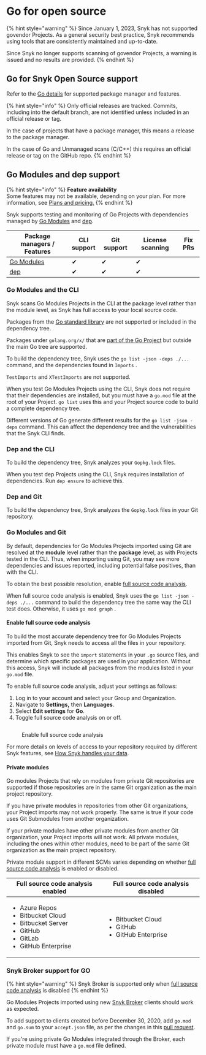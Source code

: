 # Go for open source

{% hint style="warning" %}
Since January 1, 2023, Snyk has not supported govendor Projects. As a general security best practice, Snyk recommends using tools that are consistently maintained and up-to-date.

Since Snyk no longer supports scanning of govendor Projects, a warning is issued and no results are provided.
{% endhint %}

## Go for Snyk Open Source support

Refer to the [Go details](./) for supported package manager and features.

{% hint style="info" %}
Only official releases are tracked. Commits, including into the default branch, are not identified unless included in an official release or tag.&#x20;

In the case of projects that have a package manager, this means a release to the package manager.&#x20;

In the case of Go and Unmanaged scans (C/C++) this requires an official release or tag on the GitHub repo.
{% endhint %}

## Go Modules and dep support

{% hint style="info" %}
**Feature availability**\
Some features may not be available, depending on your plan. For more information, see [Plans and pricing.](https://snyk.io/plans/)
{% endhint %}

Snyk supports testing and monitoring of Go Projects with dependencies managed by [Go Modules](https://golang.org/ref/mod) and [dep](https://github.com/golang/dep).

<table><thead><tr><th>Package managers / Features</th><th width="40">CLI support</th><th>Git support</th><th>License scanning</th><th>Fix PRs</th></tr></thead><tbody><tr><td><a href="https://golang.org/ref/mod">Go Modules</a></td><td>✔︎</td><td>✔︎</td><td>✔︎</td><td></td></tr><tr><td><a href="https://github.com/golang/dep">dep</a></td><td>✔︎</td><td>✔︎</td><td>✔︎</td><td></td></tr></tbody></table>

### **Go Modules and the CLI**

Snyk scans Go Modules Projects in the CLI at the package level rather than the module level, as Snyk has full access to your local source code.

Packages from the [Go standard library](https://pkg.go.dev/std) are not supported or included in the dependency tree.

Packages under `golang.org/x/` that are [part of the Go Project](https://pkg.go.dev/golang.org/x) but outside the main Go tree are supported.

To build the dependency tree, Snyk uses the `go list -json -deps ./...` command, and the dependencies found in `Imports` .

`TestImports` and `XTestImports` are not supported.

When you test Go Modules Projects using the CLI, Snyk does not require that their dependencies are installed, but you must have a `go.mod` file at the root of your Project. `go list` uses this and your Project source code to build a complete dependency tree.

Different versions of Go generate different results for the `go list -json -deps` command. This can affect the dependency tree and the vulnerabilities that the Snyk CLI finds.

### **Dep and the CLI**

To build the dependency tree, Snyk analyzes your `Gopkg.lock` files.

When you test dep Projects using the CLI, Snyk requires installation of dependencies. Run `dep ensure` to achieve this.

### **Dep and Git**

To build the dependency tree, Snyk analyzes the `Gopkg.lock` files in your Git repository.

### **Go Modules and Git**

By default, dependencies for Go Modules Projects imported using Git are resolved at the **module** level rather than the **package** level, as with Projects tested in the CLI. Thus, when importing using Git, you may see more dependencies and issues reported, including potential false positives, than with the CLI.

To obtain the best possible resolution, enable [full source code analysis](go-for-open-source.md#enable-full-source-code-analysis).

When full source code analysis is enabled, Snyk uses the `go list -json -deps ./...` command to build the dependency tree the same way the CLI test does. Otherwise, it uses `go mod graph` .

#### Enable full source code analysis

To build the most accurate dependency tree for Go Modules Projects imported from Git, Snyk needs to access all the files in your repository.

This enables Snyk to see the `import` statements in your `.go` source files, and determine which specific packages are used in your application. Without this access, Snyk will include all packages from the modules listed in your `go.mod` file.

To enable full source code analysis, adjust your settings as follows:

1. Log in to your account and select your Group and Organization.
2. Navigate to **Settings,** then **Languages**.
3. Select **Edit settings** for **Go**.
4. Toggle full source code analysis on or off.

<figure><img src="../../.gitbook/assets/image (149) (1).png" alt=""><figcaption><p>Enable full source code analysis</p></figcaption></figure>

For more details on levels of access to your repository required by different Snyk features, see [How Snyk handles your data](../../working-with-snyk/how-snyk-handles-your-data.md).

#### **Private modules**

Go modules Projects that rely on modules from private Git repositories are supported if those repositories are in the same Git organization as the main project repository.

If you have private modules in repositories from other Git organizations, your Project imports may not work properly. The same is true if your code uses Git Submodules from another organization.

If your private modules have other private modules from another Git organization, your Project imports will not work. All private modules, including the ones within other modules, need to be part of the same Git organization as the main project repository.

Private module support in different SCMs varies depending on whether [full source code analysis](go-for-open-source.md#enable-full-source-code-analysis) is enabled or disabled.

| Full source code analysis enabled                                                                                                      | Full source code analysis disabled                                                |
| -------------------------------------------------------------------------------------------------------------------------------------- | --------------------------------------------------------------------------------- |
| <ul><li>Azure Repos</li><li>Bitbucket Cloud</li><li>Bitbucket Server</li><li>GitHub</li><li>GitLab</li><li>GitHub Enterprise</li></ul> | <p></p><ul><li>Bitbucket Cloud</li><li>GitHub</li><li>GitHub Enterprise</li></ul> |

### **Snyk Broker support for GO**

{% hint style="warning" %}
Snyk Broker is supported only  when [full source code analysis](go-for-open-source.md#enable-full-source-code-analysis) is disabled
{% endhint %}

Go Modules Projects imported using new [Snyk Broker](../../enterprise-setup/snyk-broker/) clients should work as expected.

To add support to clients created before December 30, 2020, add `go.mod` and `go.sum` to your `accept.json` file, as per the changes in this [pull request](https://github.com/snyk/broker/pull/299/files).

If you're using private Go Modules integrated through the Broker, each private module must have a `go.mod` file defined.

####
